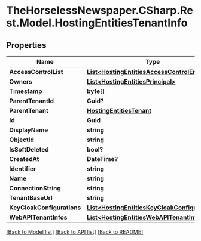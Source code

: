 # TheHorselessNewspaper.CSharp.Rest.Model.HostingEntitiesTenantInfo

## Properties

Name | Type | Description | Notes
------------ | ------------- | ------------- | -------------
**AccessControlList** | [**List&lt;HostingEntitiesAccessControlEntry&gt;**](HostingEntitiesAccessControlEntry.md) |  | [optional] 
**Owners** | [**List&lt;HostingEntitiesPrincipal&gt;**](HostingEntitiesPrincipal.md) |  | [optional] 
**Timestamp** | **byte[]** |  | [optional] 
**ParentTenantId** | **Guid?** |  | [optional] 
**ParentTenant** | [**HostingEntitiesTenant**](HostingEntitiesTenant.md) |  | [optional] 
**Id** | **Guid** |  | [optional] 
**DisplayName** | **string** |  | [optional] 
**ObjectId** | **string** |  | [optional] 
**IsSoftDeleted** | **bool?** |  | [optional] 
**CreatedAt** | **DateTime?** |  | [optional] 
**Identifier** | **string** |  | [optional] 
**Name** | **string** |  | [optional] 
**ConnectionString** | **string** |  | [optional] 
**TenantBaseUrl** | **string** |  | [optional] 
**KeyCloakConfigurations** | [**List&lt;HostingEntitiesKeyCloakConfiguration&gt;**](HostingEntitiesKeyCloakConfiguration.md) |  | [optional] 
**WebAPITenantInfos** | [**List&lt;HostingEntitiesWebAPITenantInfo&gt;**](HostingEntitiesWebAPITenantInfo.md) |  | [optional] 

[[Back to Model list]](../README.md#documentation-for-models) [[Back to API list]](../README.md#documentation-for-api-endpoints) [[Back to README]](../README.md)

